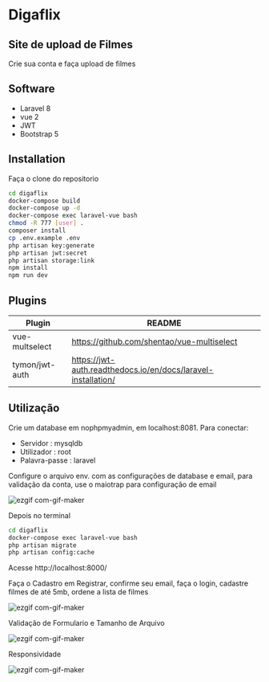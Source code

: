 # Digaflix
## Site de upload de Filmes

Crie sua conta e faça upload de filmes

## Software

- Laravel 8
- vue 2
- JWT
- Bootstrap 5

## Installation

Faça o clone do repositorio

```sh
cd digaflix
docker-compose build
docker-compose up -d
docker-compose exec laravel-vue bash
chmod -R 777 [user] .
composer install
cp .env.example .env
php artisan key:generate
php artisan jwt:secret
php artisan storage:link
npm install
npm run dev
```

## Plugins


| Plugin | README |
| ------ | ------ |
| vue-multselect | https://github.com/shentao/vue-multiselect |
| tymon/jwt-auth | https://jwt-auth.readthedocs.io/en/docs/laravel-installation/ |

## Utilização

Crie um database em nophpmyadmin, em localhost:8081. Para conectar: 

- Servidor : mysqldb
- Utilizador : root
- Palavra-passe : laravel

Configure o arquivo env. com as configurações de database e email, para validação da conta, use o maiotrap para configuração de email

![ezgif com-gif-maker](https://user-images.githubusercontent.com/96316977/147501717-73c5ba9b-0270-4370-b1a0-59f300f26fbb.png)

Depois no terminal

```sh
cd digaflix
docker-compose exec laravel-vue bash
php artisan migrate
php artisan config:cache
```

Acesse http://localhost:8000/

Faça o Cadastro em Registrar, confirme seu email, faça o login, cadastre filmes de até 5mb, ordene a lista de filmes

![ezgif com-gif-maker](https://user-images.githubusercontent.com/96316977/147504922-e61c22d7-32d7-4c4d-b258-29a683fac002.gif)

Validação de Formulario e Tamanho de Arquivo

![ezgif com-gif-maker](https://user-images.githubusercontent.com/96316977/147505021-64ed260d-5102-4865-a7dc-e198221a3b22.gif)

Responsividade



![ezgif com-gif-maker](https://user-images.githubusercontent.com/96316977/147505061-ac3dfefd-3958-499b-bc57-4f626c40b86f.png)
